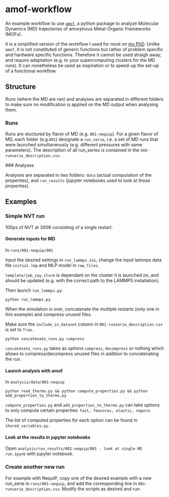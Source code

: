 # amof-workflow

An example workflow to use [`amof`](https://github.com/coudertlab/amof), a python package to analyze Molecular Dynamics (MD) trajectories of amorphous Metal-Organic Frameworks (MOFs). 

It is a simplified version of the workflow I used for most on [my PhD](https://www.theses.fr/s255984). Unlike `amof`, it is not constituted of generic functions but rather of problem specific and hardware specific functions.
Therefore it cannot be used straigh away, and require adaptation (e.g. to your supercomputing clusters for the MD runs).
It can nonetheless be used as inspiration or to speed-up the set-up of a functional workflow.


## Structure

Runs (where the MD are ran) and analyses are separated in different folders to make sure no modification is applied on the MD output when analysing them.

### Runs

Runs are stuctured by flavor of MD (e.g. `001-nequip`).
For a given flavor of MD, each folder (e.g.`001`) designate a `run_serie`, i.e. a set of MD runs that were launched simultaneously (e.g. different pressures with same parameters).
The description of all run_series is contained in the `XXX-runserie_description.csv`.

### Analyses

Analyses are separated in two folders: `data` (actual computation of the properties), and `run_results` (jupyter notebooks used to look at those properties).


## Examples

### Simple NVT run

100ps of NVT at 300K consisting of a single restart.

#### Generate inputs for MD

In `runs/001-nequip/001`

Input the desired settings in `run_lammps.ini`, change the input lammps data file `initial.lmp` and MLP model in `raw_files`.

`template/job_zay.slurm` is dependant on the cluster it is launched on, and should be updated (e.g. with the correct path to the LAMMPS installation).

Then launch `run_lammps.py`:
```
python run_lammps.py
```

When the simulation is over, concatenate the multiple restarts (only one in this example) and compress unused files.

Make sure the `include_in_dataset` column in `001-runserie_description.csv` is set to `True`.

```
python concatenate_runs.py compress
```

`concatenate_runs.py` takes as options `compress`, `decompress` or nothing which allows to compress/decompress unused files in addition to concatenating the run.

#### Launch analysis with amof

In `analysis/data/001-nequip`

```
python read_thermo.py && python compute_properties.py && python add_properties_to_thermo.py
```

`compute_properties.py` and `add_properties_to_thermo.py` can take options to only compute certain properties: `fast, fewcores, elastic, nopore`.

The list of computed properties for each option can be found in `shared_variables.py`.

#### Look at the results in jupyter notebooks

Open `analysis/run_results/001-nequip/001 - look at single MD run.ipynb` with jupyter notebook.

<!-- TODO:

### Parameter variation

Give an example of combination and  linear

### Volume deformation

several examples : 
a simple one
combination-successive
both-directions

### Melt-quenching

### Different MD schemes

#### NequIP with ASE

Simple example

#### AIMD

Simple

#### MOF-FF

Same as ReaxFF, one example of crystal and one of glass
One NPT and one NVT to show different ensembles
Link to citable data


#### ReaxFF

Simple example, say that can do the same that nequip for inspiration
Link to citable data -->



### Create another new run

For example with NequIP, copy one of the desired example with a new run_serie in `runs/001-nequip`, and add the corresponding line in `001-runserie_description.csv`.
Modify the scripts as desired and run.

